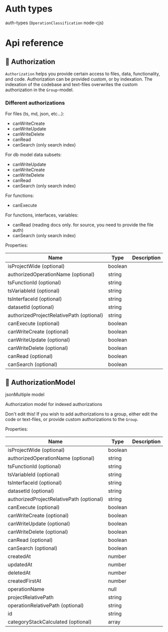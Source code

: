 # Auth types

auth-types (`OperationClassification` node-cjs)



# Api reference

## 🔹 Authorization

`Authorization` helps you provide certain access to files, data, functionality, and code. Authorization can be provided custom, or by indexation. The indexation of the codebase and text-files overwrites the custom authorization in the `Group`-model.


### Different authorizations

For files (ts, md, json, etc...):

- canWriteCreate
- canWriteUpdate
- canWriteDelete
- canRead
- canSearch (only search index)

For db model data subsets:

- canWriteUpdate
- canWriteCreate
- canWriteDelete
- canRead
- canSearch (only search index)

For functions:

- canExecute

For functions, interfaces, variables:

- canRead (reading docs only. for source, you need to provide the file auth)
- canSearch (only search index)





Properties: 

 | Name | Type | Description |
|---|---|---|
| isProjectWide (optional) | boolean |  |
| authorizedOperationName (optional) | string |  |
| tsFunctionId (optional) | string |  |
| tsVariableId (optional) | string |  |
| tsInterfaceId (optional) | string |  |
| datasetId (optional) | string |  |
| authorizedProjectRelativePath (optional) | string |  |
| canExecute (optional) | boolean |  |
| canWriteCreate (optional) | boolean |  |
| canWriteUpdate (optional) | boolean |  |
| canWriteDelete (optional) | boolean |  |
| canRead (optional) | boolean |  |
| canSearch (optional) | boolean |  |



## 🔸 AuthorizationModel

jsonMultiple model



Authorization model for indexed authorizations

Don't edit this! If you wish to add authorizations to a group, either edit the code or text-files, or provide custom authorizations to the `Group`.





Properties: 

 | Name | Type | Description |
|---|---|---|
| isProjectWide (optional) | boolean |  |
| authorizedOperationName (optional) | string |  |
| tsFunctionId (optional) | string |  |
| tsVariableId (optional) | string |  |
| tsInterfaceId (optional) | string |  |
| datasetId (optional) | string |  |
| authorizedProjectRelativePath (optional) | string |  |
| canExecute (optional) | boolean |  |
| canWriteCreate (optional) | boolean |  |
| canWriteUpdate (optional) | boolean |  |
| canWriteDelete (optional) | boolean |  |
| canRead (optional) | boolean |  |
| canSearch (optional) | boolean |  |
| createdAt  | number |  |
| updatedAt  | number |  |
| deletedAt  | number |  |
| createdFirstAt  | number |  |
| operationName  | null |  |
| projectRelativePath  | string |  |
| operationRelativePath (optional) | string |  |
| id  | string |  |
| categoryStackCalculated (optional) | array |  |


